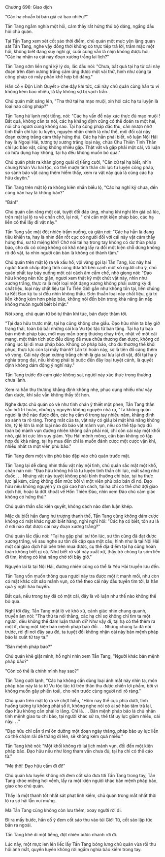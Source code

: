 




Chương 696: Giao dịch


"Các hạ chuẩn bị bán giá cả bao nhiêu?"

Tần Tang ngắm nghía một hồi, cảm thấy rất hứng thú bộ dáng, ngẩng đầu hỏi chủ quán.

Tại Tần Tang xem xét cốt sáo thời điểm, chủ quán một mực yên lặng quan sát Tần Tang, nghe vậy đồng thời không có trực tiếp trả lời, trầm mặc một hồi, không biết đang suy nghĩ gì, cuối cùng vẫn là nhịn không được hỏi: "Các hạ nhận ra cái này đoạn xương trắng lai lịch?"

Tần Tang sớm liền nghĩ kỹ lý do, lắc đầu nói: "Chưa, bất quá tại hạ từ cái này đoạn trên đám xương trắng cảm ứng được một vài thứ, hình như cùng ta công pháp có mấy phần khế hợp bộ dáng."

Hắn có « Độn Linh Quyết » che đậy khí tức, cái này chủ quán cùng hắn tu vi không kém bao nhiêu, là lấy không sợ bị vạch trần.

Chủ quán mắt sáng lên, "Tha thứ tại hạ mạo muội, xin hỏi các hạ tu luyện là loại nào công pháp?"

Tần Tang hừ lạnh một tiếng, nói: "Các hạ vấn đề này xác thực đủ mạo muội ! Bất quá, không cần ta nói, các hạ khẳng định cũng có thể đoán ra một hai, nói cho ngươi cũng không sao. Tại hạ công pháp đặc thù, cần mượn nhờ tinh thần chi lực tu luyện, nguyên nhân chính là như thế, mới đối cái này đoạn xương trắng cảm thấy hứng thú. Các hạ hẳn phải biết, vô luận Nội Hải hay là Ngoại Hải, tương tự xương trắng loại này, chứa Chu Thiên Tinh Thần chi lực bảo vật, cũng không nhiều gặp. Thật vất vả gặp phải một cái, vô luận có hữu dụng hay không, tại hạ đều không muốn bỏ qua."

Chủ quán phát ra khàn giọng quái dị tiếng cười, "Căn cứ tại hạ biết, nhìn chung Nhân Vu hai tộc, có thể mượn tinh thần chi lực tu luyện công pháp, so sánh bảo vật càng thêm hiếm thấy, xem ra vật này quả là cùng các hạ hữu duyên."

Tần Tang trên mặt lộ ra không kiên nhẫn biểu lộ, "Các hạ nghĩ kỹ chưa, đến cùng bán hay là không bán?"

"Bán!"

Chủ quán cắn răng một cái, tuyệt đối đáp ứng, nhưng khi nghị lên giá cả lúc, trên mặt lại lộ ra vẻ chần chờ, lại nói, " chỉ cần một kiện pháp bảo, các hạ liền có thể lấy đi vật này."

Tần Tang sắc mặt đột nhiên trầm xuống, cả giận nói: "Các hạ hẳn là đang tiêu khiển ta, hay là nhìn đến rốt cục có người đối với cái này vật cảm thấy hứng thú, sư tử miệng lớn? Chớ nói tại hạ trong tay không có dư thừa pháp bảo, cho dù có cũng không có khả năng lấy ra đổi một kiện chỗ dùng không rõ đồ vật, ta nhìn ngươi căn bản là không có thành tâm."

Chủ quán trên mặt lộ ra vẻ xấu hổ, vội vàng gọi lại Tần Tang, lúc này hai người tranh chấp động tĩnh cũng đưa tới bên cạnh một số người chú ý, chủ quán phất tay bày xuống một cái cách âm cấm chế, nhỏ giọng nói: "Đạo hữu không nên tức giận, ngươi xem thật kỹ một chút vật này, nhìn như xương trắng, thực ra là một loại một dạng xương không phải xương kỳ dị chất liệu, loại này chất liệu tại Tu Tiên Giới gần như không tồn tại, liền chúng ta Kết Đan kỳ tu sĩ đều nhìn không thấu. Đơn thuần loại này chất liệu, giá trị liền không kém hơn pháp bảo, không nói đến bên trong khả năng ẩn nấp không muốn người biết bí mật."

Nói xong, chủ quán từ bỏ tự thân khí tức, bán được thảm tới.

"Tại đạo hữu trước mặt, tại hạ cũng không che giấu. Đạo hữu nhìn ta bây giờ trạng thái, toàn bộ bái những cái kia Vu tộc tặc tử ban tặng. Tại hạ tự bạo bản mệnh pháp bảo, mới may mắn trọng thương chạy trốn, nhặt về một cái mạng, một thân tích súc đều dùng để mua chữa thương đan dược, không có năng lực lại đi mua pháp bảo. Không có pháp bảo, cho dù thương thế khôi phục, thực lực còn lại mấy thành? Lần trì hoãn này, sợ là tiên đồ càng thêm vô vọng. Cái này đoạn xương trắng chính là gia sư lưu lại di vật, đối tại hạ ý nghĩa trọng đại, nếu không phải bị buộc đến đây loại tuyệt cảnh, là quyết định không dám động ý nghĩ này."

Tần Tang trước đó cảm giác không sai, người này xác thực trọng thương chưa lành.

Xem ra hắn thụ thương khẳng định không nhẹ, phục dụng nhiều như vậy đan dược, khí sắc vẫn không thấy tốt hơn.

Nghe được chủ quán có vẻ như tình chân ý thiết một phen, Tần Tang thần sắc hơi trì hoãn, nhưng y nguyên không nguyện nhả ra, "Ta không quản ngươi là thế nào được đến, các hạ cầm ở trong tay nhiều năm, khẳng định so sánh ta rõ ràng. Trong mắt của ta, vật này có giấu bí mật khả năng không lớn, tỷ lệ lớn là một loại nào đó bảo vật mảnh vụn, nếu có thể tập hợp đủ toàn bộ mảnh vụn đương nhiên không cần phải nói, chỉ còn cái này một khối nhỏ, giá trị cực lớn suy giảm. Yêu Hải mênh mông, căn bản không có tập hợp đủ khả năng, tại hạ mua đến chỉ là muốn đánh cược một cược vận khí, nhiều nhất ra một viên phù bảo."

Tần Tang đem một viên phù bảo đập vào chủ quán trước mặt.

Tần Tang lại dễ dàng nhìn thấu vật này nội tình, chủ quán sắc mặt một khổ, chán nản nói: "Đạo hữu không hổ là tu luyện tinh thần chi lực, mắt sáng như đuốc. . . Nhưng vật này tuyệt không phải bình thường chi bảo, tại hạ thực lực lại kém, cũng không đến mức bởi vì một viên phù bảo bán đi nó. Đạo hữu nếu không nguyện ý ra giá cao hơn cách, tại hạ chỉ có thể chờ đợi giao dịch hội, hoặc là dứt khoát về Hồn Thiên Đảo, nhìn xem Đảo chủ cảm giác không có hứng thú."

Chủ quán thần sắc kiên quyết, không cách nào đàm luận khép.

Mặc dù biết hắn đang hư trương thanh thế, Tần Tang cũng không dám cược không có mặt khác người biết hàng, nghĩ nghĩ hỏi: "Các hạ có biết, tôn sư là ở nơi nào đạt được cái này đoạn xương trắng?"

Chủ quán lắc đầu nói: "Tại hạ gặp phải sư tôn lúc, sư tôn cũng đã đạt được xương trắng, về sau nghe sư tôn đề cập qua một câu, hình như là tại Nội Hải một cái giao dịch hội bên trên mua được, cụ thể địa điểm tại hạ cũng hoàn toàn không biết gì cả. Như biết rõ vật này xuất xứ, thầy trò chúng ta sớm liền đi tìm, không có khả năng chờ tới bây giờ."

Nguyên lai là tại Nội Hải, đương nhiên cũng có thể là Yêu Hải truyền lưu đến.

Tần Tang vốn muốn thông qua người này tra được một ít manh mối, như còn có mặt khác cốt sáo mảnh vụn, có thể theo cái này đầu tuyến tìm tới, là hắn quá ý nghĩ hão huyền.

Bất quá, nếu trong tay đã có một cái, đây là vô luận như thế nào không thể bỏ qua.

Nghĩ tới đây, Tần Tang mặt lộ vẻ khó xử, cảnh giác nhìn chung quanh, truyền âm nói: "Tha thứ ta nói thẳng, các hạ chỉ sợ không chỉ tìm ta một người, đều không thể đàm luận thành đi? Như vậy đi, tại hạ có thể thêm ra một ít, dùng một kiện bản mệnh pháp bảo đổi. . . Nhưng chúng ta đã nói trước, rời đi nơi đây sau đó, ta tuyệt đối không nhận cái này bản mệnh pháp bảo là xuất từ tay ta."

"Bản mệnh pháp bảo?"

Chủ quán khẽ giật mình, hồ nghi nhìn xem Tần Tang, "Người khác bản mệnh pháp bảo?"

"Còn có thể là chính mình hay sao?"

Tần Tang cười lạnh, "Các hạ không cần dùng loại ánh mắt này nhìn ta, món pháp bảo này là ta từ Vu tộc tặc tử trên thân thu được chiến lợi phẩm, bởi vì không muốn gây phiền toái, cho nên trước cùng ngươi nói rõ ràng."

Chủ quán trên mặt lộ ra vẻ chợt hiểu, "Hôm nay thế cục phía dưới, tình huống tương tự không phải số ít, không nghe nói có ai sẽ hảo tâm trả lại, đạo hữu không cần phải lo lắng. Chỉ là. . . Bản mệnh pháp bảo là chủ nhân tính mệnh giao tu chi bảo, tại người khác sử ra, thế tất uy lực giảm nhiều, cái này. . ."

"Đạo hữu chỉ cần tỉ mỉ ôn dưỡng một đoạn ngày tháng, pháp bảo uy lực liền có thể chậm rãi đề thăng đi lên, sẽ không kém quá nhiều."

Tần Tang khẽ nói: "Một khối không rõ lai lịch mảnh vụn, đổi đến một kiện pháp bảo. Đạo hữu nếu như lòng tham vẫn chưa đủ, tại hạ chỉ có thể cáo từ."

"Mà thôi! Đạo hữu cầm đi đi!"

Chủ quán lưu luyến không rời đem cốt sáo đưa tới Tần Tang trong tay, Tần Tang khóe miệng hơi vểnh, lấy ra một kiện người khác bản mệnh pháp bảo, giao cho chủ quán.

Thấy là một thanh tốt nhất sát phạt linh kiếm, chủ quán trong mắt nhất thời lộ ra sợ hãi lẫn vui mừng.

Mà Tần Tang cũng không còn lưu thêm, xoay người rời đi.

Đi ra mấy bước, hắn cố ý đem cốt sáo thu vào túi Giới Tử, cốt sáo lập tức bắn ra ngoài.

Tần Tang khẽ di một tiếng, đột nhiên bước nhanh rời đi.

Lúc này, một mực len lén liếc lấy Tần Tang bóng lưng chủ quán vừa rồi thu hồi ánh mắt, quyến luyến không rời ngắm nghía bảo kiếm trong tay.




